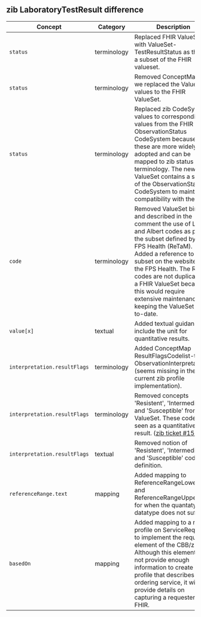 ## zib LaboratoryTestResult difference

| Concept         | Category          | Description                             | 
|-----------------|-------------------|-----------------------------------------|
| `status` | terminology | Replaced FHIR ValueSet with ValueSet-TestResultStatus as this is a subset of the FHIR valueset. |
| `status` | terminology | Removed ConceptMap as we replaced the ValueSet values to the FHIR ValueSet. |
| `status` | terminology | Replaced zib CodeSystem values to corresponding values from the FHIR ObservationStatus CodeSystem because these are more widely adopted and can be mapped to zib status terminology. The new ValueSet contains a subset of the ObservationStatus CodeSystem to maintain compatibility with the zib. |
| `code` | terminology | Removed ValueSet binding and described in the comment the use of Loinc and Albert codes as per the subset defined by the FPS Health (ReTaM). Added a reference to the subset on the website of the FPS Health. The ReTaM codes are not duplicated in a FHIR ValueSet because this would require extensive maintenance in keeping the ValueSet up-to-date. |
| `value[x]`| textual | Added textual guidance to include the unit for quantitative results. | 
| `interpretation.resultFlags` | terminology | Added ConceptMap ResultFlagsCodelist-to-ObservationInterpretation (seems missing in the current zib profile implementation).|
| `interpretation.resultFlags` | terminology | Removed concepts 'Resistent', 'Intermediate' and 'Susceptible' from the ValueSet. These codes are seen as a quantitative result. ([zib ticket #1555](https://bits.nictiz.nl/browse/ZIB-1555))
| `interpretation.resultFlags` | textual | Removed notion of 'Resistent', 'Intermediate' and 'Susceptible' codes in definition.
| `referenceRange.text` | mapping | Added mapping to ReferenceRangeLowerLimit and ReferenceRangeUpperLimit for when the quantaty datatype does not suffice.|
| `basedOn` | mapping | Added mapping to a new profile on ServiceRequest to implement the requester element of the CBB/zib. Although this element does not provide enough information to create a profile that describes a full ordering service, it will provide details on capturing a requester in FHIR. |